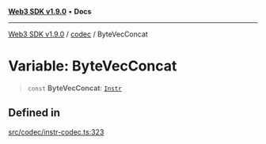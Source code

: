 [**Web3 SDK v1.9.0**](../../../README.md) • **Docs**

***

[Web3 SDK v1.9.0](../../../globals.md) / [codec](../README.md) / ByteVecConcat

# Variable: ByteVecConcat

> `const` **ByteVecConcat**: [`Instr`](../type-aliases/Instr.md)

## Defined in

[src/codec/instr-codec.ts:323](https://github.com/Mystic-Nayy/alephium-web3/blob/ee41f5e0e7d7fb0b155fe62f05b2ac03772895ca/packages/web3/src/codec/instr-codec.ts#L323)
